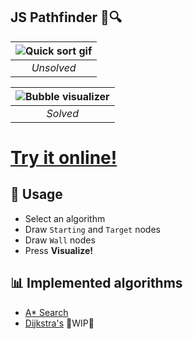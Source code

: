 ## JS Pathfinder 🤖🔍
| ![Quick sort gif](https://i.imgur.com/FeNo3p2.png) | 
|:--:| 
| *Unsolved* |

| ![Bubble visualizer](https://i.imgur.com/YnhFSml.png) | 
|:--:| 
| *Solved* |

# [Try it online!](alesbe.github.io/js-pathfinder/)

## 🧠 Usage
- Select an algorithm
- Draw `Starting` and `Target` nodes
- Draw `Wall` nodes
- Press **Visualize!**

## 📊 Implemented algorithms
- [A* Search](https://en.wikipedia.org/wiki/A*_search_algorithm)
- [Dijkstra's](https://en.wikipedia.org/wiki/Dijkstra%27s_algorithm) 🚧WIP🚧